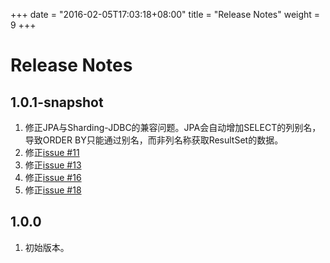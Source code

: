 +++
date = "2016-02-05T17:03:18+08:00"
title = "Release Notes"
weight = 9
+++

# Release Notes

## 1.0.1-snapshot
1. 修正JPA与Sharding-JDBC的兼容问题。JPA会自动增加SELECT的列别名，导致ORDER BY只能通过别名，而非列名称获取ResultSet的数据。
1. 修正[issue #11](https://github.com/dangdangdotcom/sharding-jdbc/issues/11)
1. 修正[issue #13](https://github.com/dangdangdotcom/sharding-jdbc/issues/13)
1. 修正[issue #16](https://github.com/dangdangdotcom/sharding-jdbc/issues/16)
1. 修正[issue #18](https://github.com/dangdangdotcom/sharding-jdbc/issues/18)

## 1.0.0
1. 初始版本。
